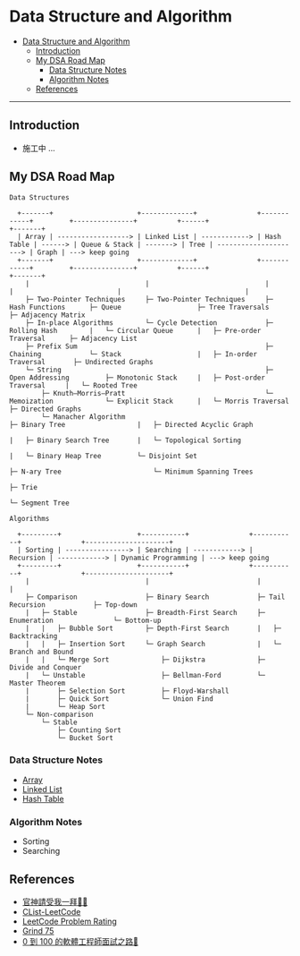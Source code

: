 # Data Structure and Algorithm

- [Data Structure and Algorithm](#data-structure-and-algorithm)
  - [Introduction](#introduction)
  - [My DSA Road Map](#my-dsa-road-map)
    - [Data Structure Notes](#data-structure-notes)
    - [Algorithm Notes](#algorithm-notes)
  - [References](#references)

---
## Introduction

- 施工中 ...

## My DSA Road Map

```
Data Structures

  +-------+                     +-------------+               +------------+         +---------------+          +------+                        +-------+
  | Array | ------------------> | Linked List | ------------> | Hash Table | ------> | Queue & Stack | -------> | Tree | ---------------------> | Graph | ---> keep going
  +-------+                     +-------------+               +------------+         +---------------+          +------+                        +-------+
    |                             |                             |                      |                          |                               |
    ├─ Two-Pointer Techniques     ├─ Two-Pointer Techniques     ├─ Hash Functions      ├─ Queue                   ├─ Tree Traversals              ├─ Adjacency Matrix
    ├─ In-place Algorithms        └─ Cycle Detection            ├─ Rolling Hash        |   └─ Circular Queue      |   ├─ Pre-order Traversal      ├─ Adjacency List
    ├─ Prefix Sum                                               ├─ Chaining            └─ Stack                   |   ├─ In-order Traversal       ├─ Undirected Graphs
    └─ String                                                   ├─ Open Addressing         ├─ Monotonic Stack     |   ├─ Post-order Traversal     |   └─ Rooted Tree
        ├─ Knuth–Morris–Pratt                                   └─ Memoization             └─ Explicit Stack      |   └─ Morris Traversal         ├─ Directed Graphs
        └─ Manacher Algorithm                                                                                     ├─ Binary Tree                  |   ├─ Directed Acyclic Graph
                                                                                                                  |   ├─ Binary Search Tree       |   └─ Topological Sorting
                                                                                                                  |   └─ Binary Heap Tree         └─ Disjoint Set
                                                                                                                  ├─ N-ary Tree                       └─ Minimum Spanning Trees
                                                                                                                  ├─ Trie                     
                                                                                                                  └─ Segment Tree

Algorithms

  +---------+                   +-----------+               +-----------+               +---------------------+
  | Sorting | ----------------> | Searching | ------------> | Recursion | ------------> | Dynamic Programming | ---> keep going
  +---------+                   +-----------+               +-----------+               +---------------------+
    |                             |                           |                            |
    ├─ Comparison                 ├─ Binary Search            ├─ Tail Recursion            ├─ Top-down
    |   ├─ Stable                 ├─ Breadth-First Search     ├─ Enumeration               └─ Bottom-up
    |   |   ├─ Bubble Sort        ├─ Depth-First Search       |   ├─ Backtracking     
    |   |   ├─ Insertion Sort     └─ Graph Search             |   └─ Branch and Bound 
    |   |   └─ Merge Sort             ├─ Dijkstra             ├─ Divide and Conquer   
    |   └─ Unstable                   ├─ Bellman-Ford         └─ Master Theorem       
    |       ├─ Selection Sort         ├─ Floyd-Warshall   
    |       ├─ Quick Sort             └─ Union Find       
    |       └─ Heap Sort      
    └─ Non-comparison         
        └─ Stable             
            ├─ Counting Sort  
            └─ Bucket Sort    
``` 

### Data Structure Notes

- [Array](./notes/array.md)
- [Linked List](./notes/linked-list.md)
- [Hash Table](./notes/hash-table.md)

### Algorithm Notes

- Sorting
- Searching

## References

- [官神請受我一拜🧎🏻](https://github.com/wisdompeak/LeetCode)
- [CList-LeetCode](https://clist.by/resource/leetcode.com/)
- [LeetCode Problem Rating](https://zerotrac.github.io/leetcode_problem_rating/#/)
- [Grind 75](https://www.techinterviewhandbook.org/grind75)
- [0 到 100 的軟體工程師面試之路🧎](https://ithelp.ithome.com.tw/users/20152262/ironman/5615)
